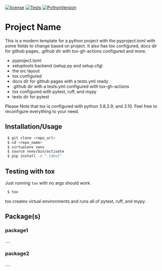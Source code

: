 [![license](https://img.shields.io/badge/license-MIT-blue)](https://opensource.org/license/mit/)
[![Tests](https://github.com/omar-abdelgawad/python-project-template/actions/workflows/tests.yml/badge.svg)](https://github.com/omar-abdelgawad/python-project-template/actions)
[![PythonVersion](https://img.shields.io/badge/python-3.8%20%7C%203.9%20%7C%203.10-blue)](https://img.shields.io/badge/python-3.8%20%7C%203.9%20%7C%203.10-blue)
<!-- [![Code style: black](https://img.shields.io/badge/code%20style-black-000000.svg)](https://github.com/psf/black) -->

# Project Name
This is a modern template for a python project with the pyproject.toml with some fields to change based on project. It also has tox configured, docs dir for github pages, .github dir with tox-gh-actions configured and more.  
- pyproject.toml
- setuptools backend (setup.py and setup.cfg)
- the src layout
- tox configured
- docs dir for github pages with a tests.yml ready
- .github dir with a tests.yml configured with tox-gh-actions
- tox configured with pytest, ruff, and mypy
- tests dir for pytest 

Please Note that tox is configured with python 3.8,3.9, and 3.10. Feel free to reconfigure everything to your need.

## Installation/Usage
```bash
 $ git clone <repo_url>
 $ cd <repo_name>
 $ virtualenv venv
 $ source venv/bin/activate
 $ pip install -e ".[dev]"
``` 

## Testing with tox
Just running `tox` with no args should work.
```bash
 $ tox
```
tox creates virtual environments and runs all of pytest, ruff, and mypy.
## Package(s)

### package1
....
### package2
....
